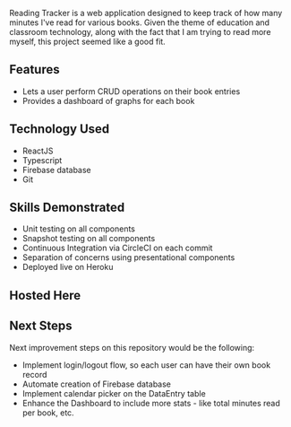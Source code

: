 Reading Tracker is a web application designed to keep track of how many minutes I've read for various books. Given the theme of education and classroom technology, along with the fact that I am trying to read more myself, this project seemed like a good fit.

## Features
* Lets a user perform CRUD operations on their book entries
* Provides a dashboard of graphs for each book

## Technology Used
* ReactJS
* Typescript
* Firebase database
* Git

## Skills Demonstrated
* Unit testing on all components
* Snapshot testing on all components
* Continuous Integration via CircleCI on each commit
* Separation of concerns using presentational components
* Deployed live on Heroku

## Hosted Here

## Next Steps
Next improvement steps on this repository would be the following:
* Implement login/logout flow, so each user can have their own book record
* Automate creation of Firebase database
* Implement calendar picker on the DataEntry table
* Enhance the Dashboard to include more stats - like total minutes read per book, etc.